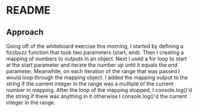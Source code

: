 # README
## Approach
Going off of the whiteboard exercise this morning, I started by defining a fizzbuzz function that took two parameters (start, end). Then I creating a mapping of numbers to outputs in an object. Next I used a for loop to start at the start parameter and iterate the number up until it equals the end parameter. Meanwhile, on each iteration of the range that was passed I would loop through the mapping object. I added the mapping output to the string if the current integer in the range was a multiple of the current number in mapping. After the loop of the mapping stopped, I console.log()'d the string if there was anything in it otherwise I console.log()'d the current integer in the range.